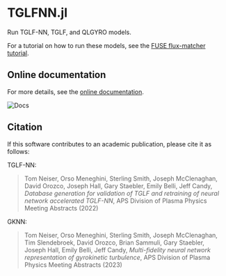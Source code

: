 # TGLFNN.jl

Run TGLF-NN, TGLF, and QLGYRO models. 

For a tutorial on how to run these models, see the [FUSE flux-matcher tutorial](https://github.com/ProjectTorreyPines/FuseExamples/blob/master/fluxmatcher.ipynb).

## Online documentation
For more details, see the [online documentation](https://projecttorreypines.github.io/TGLFNN.jl/dev).

![Docs](https://github.com/ProjectTorreyPines/TGLFNN.jl/actions/workflows/make_docs.yml/badge.svg)

## Citation
If this software contributes to an academic publication, please cite it as follows:

TGLF-NN:
> Tom Neiser, Orso Meneghini, Sterling Smith, Joseph McClenaghan, David Orozco, Joseph Hall, Gary Staebler, Emily Belli, Jeff Candy, _Database generation for validation of TGLF and retraining of neural network accelerated TGLF-NN_, APS Division of Plasma Physics Meeting Abstracts (2022)

GKNN:
> Tom Neiser, Orso Meneghini, Sterling Smith, Joseph McClenaghan, Tim Slendebroek, David Orozco, Brian Sammuli, Gary Staebler, Joseph Hall, Emily Belli, Jeff Candy, _Multi-fidelity neural network representation of gyrokinetic turbulence_, APS Division of Plasma Physics Meeting Abstracts (2023)
